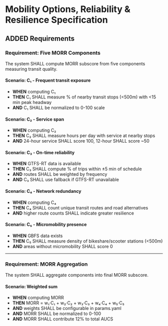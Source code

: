 # Mobility Options, Reliability & Resilience Specification

## ADDED Requirements

### Requirement: Five MORR Components

The system SHALL compute MORR subscore from five components measuring transit quality.

#### Scenario: C₁ - Frequent transit exposure

- **WHEN** computing C₁
- **THEN** C₁ SHALL measure % of nearby transit stops (<500m) with <15 min peak headway
- **AND** C₁ SHALL be normalized to 0-100 scale

#### Scenario: C₂ - Service span

- **WHEN** computing C₂
- **THEN** C₂ SHALL measure hours per day with service at nearby stops
- **AND** 24-hour service SHALL score 100, 12-hour SHALL score ~50

#### Scenario: C₃ - On-time reliability

- **WHEN** GTFS-RT data is available
- **THEN** C₃ SHALL compute % of trips within ±5 min of schedule
- **AND** routes SHALL be weighted by frequency
- **AND** C₃ SHALL use fallback if GTFS-RT unavailable

#### Scenario: C₄ - Network redundancy

- **WHEN** computing C₄
- **THEN** C₄ SHALL count unique transit routes and road alternatives
- **AND** higher route counts SHALL indicate greater resilience

#### Scenario: C₅ - Micromobility presence

- **WHEN** GBFS data exists
- **THEN** C₅ SHALL measure density of bikeshare/scooter stations (<500m)
- **AND** areas without micromobility SHALL score 0

---

### Requirement: MORR Aggregation

The system SHALL aggregate components into final MORR subscore.

#### Scenario: Weighted sum

- **WHEN** computing MORR
- **THEN** MORR = w₁·C₁ + w₂·C₂ + w₃·C₃ + w₄·C₄ + w₅·C₅
- **AND** weights SHALL be configurable in params.yaml
- **AND** MORR SHALL be normalized to 0-100
- **AND** MORR SHALL contribute 12% to total AUCS
